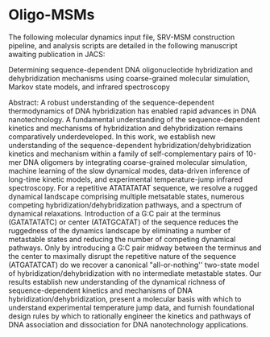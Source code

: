 # Oligo-MSMs

The following molecular dynamics input file, SRV-MSM construction pipeline, and analysis scripts are detailed in the following manuscript awaiting publication in JACS:

Determining sequence-dependent DNA oligonucleotide hybridization and dehybridization mechanisms using coarse-grained molecular simulation, Markov state models, and infrared spectroscopy

Abstract:
A robust understanding of the sequence-dependent thermodynamics of DNA hybridization has enabled rapid advances in DNA nanotechnology. A fundamental understanding of the sequence-dependent kinetics and mechanisms of hybridization and dehybridization remains comparatively underdeveloped. In this work, we establish new understanding of the sequence-dependent hybridization/dehybridization kinetics and mechanism within a family of self-complementary pairs of 10-mer DNA oligomers by integrating coarse-grained molecular simulation, machine learning of the slow dynamical modes, data-driven inference of long-time kinetic models, and experimental temperature-jump infrared spectroscopy. For a repetitive ATATATATAT sequence, we resolve a rugged dynamical landscape comprising multiple metsatable states, numerous competing hybridization/dehybridization pathways, and a spectrum of dynamical relaxations. Introduction of a G:C pair at the terminus (GATATATATC) or center (ATATGCATAT) of the sequence reduces the ruggedness of the dynamics landscape by eliminating a number of metastable states and reducing the number of competing dynamical pathways. Only by introducing a G:C pair midway between the terminus and the center to maximally disrupt the repetitive nature of the sequence (ATGATATCAT) do we recover a canonical "all-or-nothing'' two-state model of hybridization/dehybridization with no intermediate metastable states. Our results establish new understanding of the dynamical richness of sequence-dependent kinetics and mechanisms of DNA hybridization/dehybridization, present a molecular basis with which to understand experimental temperature jump data, and furnish foundational design rules by which to rationally engineer the kinetics and pathways of DNA association and dissociation for DNA nanotechnology applications.
